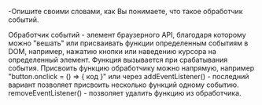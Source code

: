 -Опишите своими словами, как Вы понимаете, что такое обработчик событий.

Обработчик событий - элемент браузерного API, благодаря которому можно "вешать" или присваивать функции определенным событиям в DOM, например, нажатию кнопки или наведению курсора на определенный элемент. Функция вызывается при срабатывания события. Присвоить функцию обработчику можно напрямую, например "button.onclick = () => { код }" или через addEventListener() - последний вариант позволяет присвоить несколько функций одному событию. removeEventListener() - позволяет удалить функцию из обработчика.